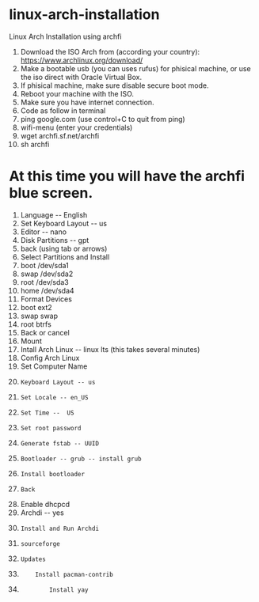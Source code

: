 # linux-arch-installation
Linux Arch Installation using archfi
1. Download the ISO Arch from (according your country):
https://www.archlinux.org/download/
2. Make a bootable usb (you can uses rufus) for phisical machine, or use the iso direct with Oracle Virtual Box.
3. If phisical machine, make sure disable secure boot mode.
4. Reboot your machine with the ISO.
5. Make sure you have internet connection.
6. Code as follow in terminal
7. ping google.com    (use control+C  to quit from ping)
8. wifi-menu   (enter your credentials)
9. wget archfi.sf.net/archfi
10. sh archfi
# At this time you will have the archfi blue screen.
1. Language -- English
2. Set Keyboard Layout -- us
3. Editor -- nano
4. Disk Partitions -- gpt
5. back (using tab or arrows)
6. Select Partitions and Install
7.  boot /dev/sda1
8.  swap /dev/sda2
9.  root /dev/sda3
10.  home /dev/sda4
11. Format Devices
12.  boot ext2
13.  swap swap
14.  root btrfs
15. Back or cancel
16. Mount
17.  Intall Arch Linux -- linux lts    (this takes several minutes)
18. Config Arch Linux
19.   Set Computer Name
20.     Keyboard Layout -- us
21.     Set Locale -- en_US
22.     Set Time --  US
23.     Set root password
24.     Generate fstab -- UUID
25.     Bootloader -- grub -- install grub
26.     Install bootloader
27.     Back
28. Enable dhcpcd
29. Archdi -- yes
30.     Install and Run Archdi
31.     sourceforge
32.     Updates
33.         Install pacman-contrib
34.             Install yay

